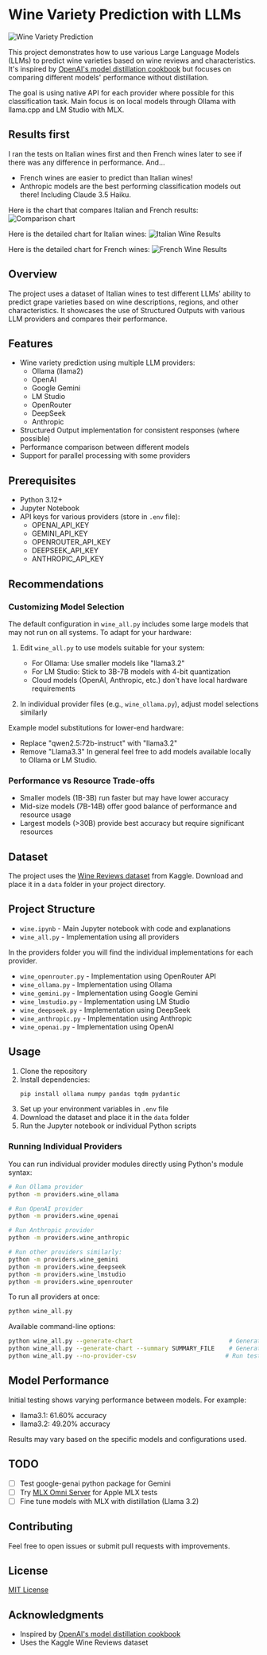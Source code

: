 # Wine Variety Prediction with LLMs

![Wine Variety Prediction](./images/guess_the_wine.webp)

This project demonstrates how to use various Large Language Models (LLMs) to predict wine varieties based on wine reviews and characteristics. It's inspired by [OpenAI's model distillation cookbook](https://cookbook.openai.com/examples/leveraging_model_distillation_to_fine-tune_a_model) but focuses on comparing different models' performance without distillation.

The goal is using native API for each provider where possible for this classification task.
Main focus is on local models through Ollama with llama.cpp and LM Studio with MLX.

## Results first
I ran the tests on Italian wines first and then French wines later to see if there was any difference in performance.
And...
- French wines are easier to predict than Italian wines!
- Anthropic models are the best performing classification models out there! Including Claude 3.5 Haiku.

Here is the chart that compares Italian and French results:
![Comparison chart](./images/italy_france_comparison.png)

Here is the detailed chart for Italian wines:
![Italian Wine Results](./results/accuracy_chart_20250105_095642.png) 

Here is the detailed chart for French wines:
![French Wine Results](./results/accuracy_chart_20250105_115642.png)

## Overview

The project uses a dataset of Italian wines to test different LLMs' ability to predict grape varieties based on wine descriptions, regions, and other characteristics. It showcases the use of Structured Outputs with various LLM providers and compares their performance.

## Features

- Wine variety prediction using multiple LLM providers:
  - Ollama (llama2)
  - OpenAI
  - Google Gemini
  - LM Studio
  - OpenRouter
  - DeepSeek
  - Anthropic
- Structured Output implementation for consistent responses (where possible)
- Performance comparison between different models
- Support for parallel processing with some providers

## Prerequisites

- Python 3.12+
- Jupyter Notebook
- API keys for various providers (store in `.env` file):
  - OPENAI_API_KEY
  - GEMINI_API_KEY
  - OPENROUTER_API_KEY
  - DEEPSEEK_API_KEY
  - ANTHROPIC_API_KEY

## Recommendations

### Customizing Model Selection
The default configuration in `wine_all.py` includes some large models that may not run on all systems. To adapt for your hardware:

1. Edit `wine_all.py` to use models suitable for your system:
   - For Ollama: Use smaller models like "llama3.2"
   - For LM Studio: Stick to 3B-7B models with 4-bit quantization
   - Cloud models (OpenAI, Anthropic, etc.) don't have local hardware requirements

2. In individual provider files (e.g., `wine_ollama.py`), adjust model selections similarly

Example model substitutions for lower-end hardware:
- Replace "qwen2.5:72b-instruct" with "llama3.2"
- Remove "Llama3.3" 
In general feel free to add models available locally to Ollama or LM Studio.

### Performance vs Resource Trade-offs
- Smaller models (1B-3B) run faster but may have lower accuracy
- Mid-size models (7B-14B) offer good balance of performance and resource usage
- Largest models (>30B) provide best accuracy but require significant resources

## Dataset

The project uses the [Wine Reviews dataset](https://www.kaggle.com/datasets/zynicide/wine-reviews) from Kaggle. Download and place it in a `data` folder in your project directory.

## Project Structure

- `wine.ipynb` - Main Jupyter notebook with code and explanations
- `wine_all.py` - Implementation using all providers

In the providers folder you will find the individual implementations for each provider.
- `wine_openrouter.py` - Implementation using OpenRouter API
- `wine_ollama.py` - Implementation using Ollama
- `wine_gemini.py` - Implementation using Google Gemini
- `wine_lmstudio.py` - Implementation using LM Studio
- `wine_deepseek.py` - Implementation using DeepSeek
- `wine_anthropic.py` - Implementation using Anthropic
- `wine_openai.py` - Implementation using OpenAI

## Usage

1. Clone the repository
2. Install dependencies:
   ```bash
   pip install ollama numpy pandas tqdm pydantic
   ```
3. Set up your environment variables in `.env` file
4. Download the dataset and place it in the `data` folder
5. Run the Jupyter notebook or individual Python scripts

### Running Individual Providers

You can run individual provider modules directly using Python's module syntax:

```bash
# Run Ollama provider
python -m providers.wine_ollama

# Run OpenAI provider
python -m providers.wine_openai

# Run Anthropic provider
python -m providers.wine_anthropic

# Run other providers similarly:
python -m providers.wine_gemini
python -m providers.wine_deepseek
python -m providers.wine_lmstudio
python -m providers.wine_openrouter
```

To run all providers at once:
```bash
python wine_all.py
```

Available command-line options:
```bash
python wine_all.py --generate-chart                           # Generate chart from most recent results without running new tests
python wine_all.py --generate-chart --summary SUMMARY_FILE    # Generate chart from specific summary file (e.g., summary_20250105_095642.csv)
python wine_all.py --no-provider-csv                         # Run tests but don't save individual provider results to CSV files
```

## Model Performance

Initial testing shows varying performance between models. For example:
- llama3.1: 61.60% accuracy
- llama3.2: 49.20% accuracy

Results may vary based on the specific models and configurations used.

## TODO

- [ ] Test google-genai python package for Gemini
- [ ] Try [MLX Omni Server](https://github.com/madroidmaq/mlx-omni-server) for Apple MLX tests
- [ ] Fine tune models with MLX with distillation (Llama 3.2) 

## Contributing

Feel free to open issues or submit pull requests with improvements.

## License

[MIT License](LICENSE)

## Acknowledgments

- Inspired by [OpenAI's model distillation cookbook](https://cookbook.openai.com/examples/leveraging_model_distillation_to_fine-tune_a_model)
- Uses the Kaggle Wine Reviews dataset 